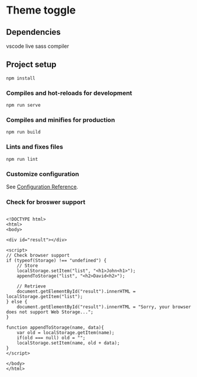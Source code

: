 # Theme toggle
## Dependencies
vscode live sass compiler

## Project setup
```
npm install
```

### Compiles and hot-reloads for development
```
npm run serve
```

### Compiles and minifies for production
```
npm run build
```

### Lints and fixes files
```
npm run lint
```

### Customize configuration
See [Configuration Reference](https://cli.vuejs.org/config/).



### Check for broswer support

```

<!DOCTYPE html>
<html>
<body>

<div id="result"></div>

<script>
// Check browser support
if (typeof(Storage) !== "undefined") {
    // Store
    localStorage.setItem("list", "<h1>John<h1>");
    appendToStorage("list", "<h2>David<h2>");

    // Retrieve
    document.getElementById("result").innerHTML = localStorage.getItem("list");
} else {
    document.getElementById("result").innerHTML = "Sorry, your browser does not support Web Storage...";
}

function appendToStorage(name, data){
    var old = localStorage.getItem(name);
    if(old === null) old = "";
    localStorage.setItem(name, old + data);
}
</script>

</body>
</html>

```
